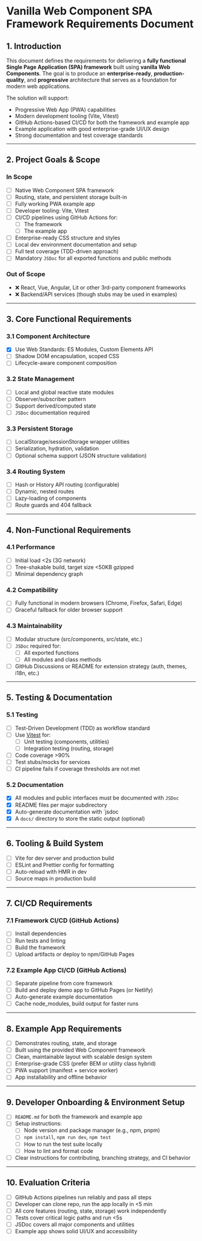 # Vanilla Web Component SPA Framework Requirements Document

## 1. Introduction

This document defines the requirements for delivering a **fully functional Single Page Application (SPA) framework** built using **vanilla Web Components**. The goal is to produce an **enterprise-ready**, **production-quality**, and **progressive** architecture that serves as a foundation for modern web applications.

The solution will support:

- Progressive Web App (PWA) capabilities
- Modern development tooling (Vite, Vitest)
- GitHub Actions-based CI/CD for both the framework and example app
- Example application with good enterprise-grade UI/UX design
- Strong documentation and test coverage standards

---

## 2. Project Goals & Scope

### In Scope

- [ ] Native Web Component SPA framework
- [ ] Routing, state, and persistent storage built-in
- [ ] Fully working PWA example app
- [ ] Developer tooling: Vite, Vitest
- [ ] CI/CD pipelines using GitHub Actions for:
  - [ ] The framework
  - [ ] The example app
- [ ] Enterprise-ready CSS structure and styles
- [ ] Local dev environment documentation and setup
- [ ] Full test coverage (TDD-driven approach)
- [ ] Mandatory `JSDoc` for all exported functions and public methods

### Out of Scope

- ❌ React, Vue, Angular, Lit or other 3rd-party component frameworks
- ❌ Backend/API services (though stubs may be used in examples)

---

## 3. Core Functional Requirements

### 3.1 Component Architecture

- [x] Use Web Standards: ES Modules, Custom Elements API
- [ ] Shadow DOM encapsulation, scoped CSS
- [ ] Lifecycle-aware component composition

### 3.2 State Management

- [ ] Local and global reactive state modules
- [ ] Observer/subscriber pattern
- [ ] Support derived/computed state
- [ ] `JSDoc` documentation required

### 3.3 Persistent Storage

- [ ] LocalStorage/sessionStorage wrapper utilities
- [ ] Serialization, hydration, validation
- [ ] Optional schema support (JSON structure validation)

### 3.4 Routing System

- [ ] Hash or History API routing (configurable)
- [ ] Dynamic, nested routes
- [ ] Lazy-loading of components
- [ ] Route guards and 404 fallback

---

## 4. Non-Functional Requirements

### 4.1 Performance

- [ ] Initial load <2s (3G network)
- [ ] Tree-shakable build, target size <50KB gzipped
- [ ] Minimal dependency graph

### 4.2 Compatibility

- [ ] Fully functional in modern browsers (Chrome, Firefox, Safari, Edge)
- [ ] Graceful fallback for older browser support

### 4.3 Maintainability

- [ ] Modular structure (src/components, src/state, etc.)
- [ ] `JSDoc` required for:
  - [ ] All exported functions
  - [ ] All modules and class methods
- [ ] GitHub Discussions or README for extension strategy (auth, themes, i18n, etc.)

---

## 5. Testing & Documentation

### 5.1 Testing

- [ ] Test-Driven Development (TDD) as workflow standard
- [ ] Use [Vitest](https://vitest.dev) for:
  - [ ] Unit testing (components, utilities)
  - [ ] Integration testing (routing, storage)
- [ ] Code coverage >90%
- [ ] Test stubs/mocks for services
- [ ] CI pipeline fails if coverage thresholds are not met

### 5.2 Documentation

- [x] All modules and public interfaces must be documented with `JSDoc`
- [x] README files per major subdirectory
- [x] Auto-generate documentation with `jsdoc
- [x] A `docs/` directory to store the static output (optional)

---

## 6. Tooling & Build System

- [ ] Vite for dev server and production build
- [ ] ESLint and Prettier config for formatting
- [ ] Auto-reload with HMR in dev
- [ ] Source maps in production build

---

## 7. CI/CD Requirements

### 7.1 Framework CI/CD (GitHub Actions)

- [ ] Install dependencies
- [ ] Run tests and linting
- [ ] Build the framework
- [ ] Upload artifacts or deploy to npm/GitHub Pages

### 7.2 Example App CI/CD (GitHub Actions)

- [ ] Separate pipeline from core framework
- [ ] Build and deploy demo app to GitHub Pages (or Netlify)
- [ ] Auto-generate example documentation
- [ ] Cache node_modules, build output for faster runs

---

## 8. Example App Requirements

- [ ] Demonstrates routing, state, and storage
- [ ] Built using the provided Web Component framework
- [ ] Clean, maintainable layout with scalable design system
- [ ] Enterprise-grade CSS (prefer BEM or utility class hybrid)
- [ ] PWA support (manifest + service worker)
- [ ] App installability and offline behavior

---

## 9. Developer Onboarding & Environment Setup

- [ ] `README.md` for both the framework and example app
- [ ] Setup instructions:
  - [ ] Node version and package manager (e.g., npm, pnpm)
  - [ ] `npm install`, `npm run dev`, `npm test`
  - [ ] How to run the test suite locally
  - [ ] How to lint and format code
- [ ] Clear instructions for contributing, branching strategy, and CI behavior

---

## 10. Evaluation Criteria

- [ ] GitHub Actions pipelines run reliably and pass all steps
- [ ] Developer can clone repo, run the app locally in <5 min
- [ ] All core features (routing, state, storage) work independently
- [ ] Tests cover critical logic paths and run <5s
- [ ] JSDoc covers all major components and utilities
- [ ] Example app shows solid UI/UX and accessibility
